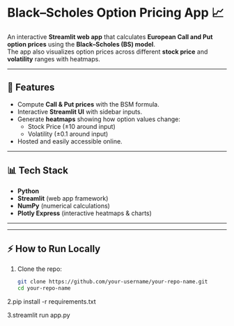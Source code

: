 # Black–Scholes Option Pricing App 📈

An interactive **Streamlit web app** that calculates **European Call and Put option prices** using the **Black–Scholes (BS) model**.  
The app also visualizes option prices across different **stock price** and **volatility** ranges with heatmaps.  

---

## 🚀 Features
- Compute **Call & Put prices** with the BSM formula.  
- Interactive **Streamlit UI** with sidebar inputs.  
- Generate **heatmaps** showing how option values change:  
  - Stock Price (±10 around input)  
  - Volatility (±0.1 around input)  
- Hosted and easily accessible online.  

---

## 📊 Tech Stack
- **Python**
- **Streamlit** (web app framework)  
- **NumPy** (numerical calculations)  
- **Plotly Express** (interactive heatmaps & charts)  

---


---

## ⚡ How to Run Locally
1. Clone the repo:
   ```bash
   git clone https://github.com/your-username/your-repo-name.git
   cd your-repo-name
2.pip install -r requirements.txt

3.streamlit run app.py
